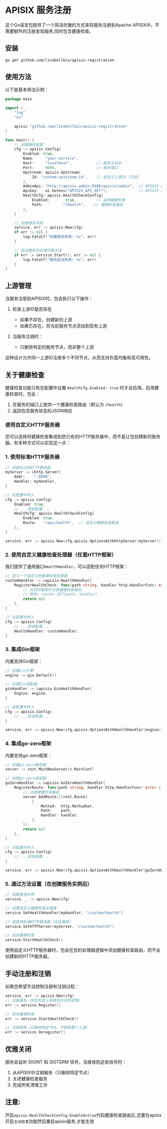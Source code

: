 # APISIX 服务注册

这个Go语言包提供了一个简洁优雅的方式来将服务注册到Apache APISIX中，不需要额外的注册发现服务,同时包含健康检查。

## 安装

```bash
go get github.com/linabellbiu/apisix-registration
```

## 使用方法

以下是基本用法示例：

```go
package main

import (
	"log"
	"os"

	apisix "github.com/linabellbiu/apisix-registration"
)

func main() {
	// 创建服务配置
	cfg := apisix.Config{
        Enabled: true,
		Name:     "your-service",
		Host:     "localhost",           // 服务主机名
		Port:     8080,                  // 服务端口
		Upstream: apisix.Upstream{
			Id: "custom-upstream-id",    // 自定义上游ID（可选）
		},
		AdminApi: "http://apisix-admin:9180/apisix/admin",  // APISIX Admin API 地址
		ApiKey:   os.Getenv("APISIX_API_KEY"),              // APISIX Admin API 密钥
		HealthCfg: apisix.HealthCheckConfig{
			Enabled:       true,         // 启用健康检查
            Path:         "/health",    // 健康检查路由
		},
	}

	// 创建服务实例
	service, err := apisix.New(cfg)
	if err != nil {
		log.Fatalf("创建服务失败: %v", err)
	}

	// 启动服务并处理优雅关闭
	if err := service.Start(); err != nil {
		log.Fatalf("服务启动失败: %v", err)
	}
}
```

## 上游管理

当服务注册到APISIX时，包会执行以下操作：

1. 检查上游ID是否存在
   - 如果不存在，创建新的上游
   - 如果已存在，将当前服务节点添加到现有上游

2. 当服务注销时：
   - 只删除特定的服务节点，而非整个上游

这种设计允许同一上游ID注册多个不同节点，从而支持负载均衡和高可用性。

## 关于健康检查

健康检查功能只有在配置中设置 `HealthCfg.Enabled: true` 时才会启用。启用健康检查时，包会：

1. 在服务的端口上提供一个健康检查路由（默认为 `/health`）
2. 返回包含服务状态的JSON响应

### 使用自定义HTTP服务器

您可以选择将健康检查集成到您已有的HTTP服务器中，而不是让包创建新的服务器。有多种方式可以实现这一点：

### 1. 使用标准HTTP服务器

```go
// 创建自己的HTTP服务器
myServer := &http.Server{
    Addr:    ":8080",
    Handler: myHandler,
}

// 在配置中传入
cfg := apisix.Config{
    Enabled: true,
    // ...其他配置...
    HealthCfg: apisix.HealthCheckConfig{
        Enabled: true,
        Route:   "/api/health",  // 自定义健康检查路径
    },
}

service, err := apisix.New(cfg,apisix.OptionsWithHttpServer(myServer))
```

### 2. 使用自定义健康检查处理器（任意HTTP框架）

我们提供了通用接口`HealthHandler`，可以适配任何HTTP框架：

```go
// 定义一个自定义的健康检查处理器
customHandler := &apisix.HealthHandler{
    RegisterHealthCheck: func(path string, handler http.HandlerFunc) error {
        // 在您的框架中注册健康检查路由
        // 例如: router.GET(path, handler)
        return nil
    },
}

// 在配置中传入
cfg := apisix.Config{
    // ...其他配置...
    HealthHandler: customHandler,
}
```

### 3. 集成Gin框架

内置支持Gin框架：

```go
// 创建Gin引擎
engine := gin.Default()

// 创建Gin适配器
ginHandler := &apisix.GinHealthHandler{
    Engine: engine,
}

// 在配置中传入
cfg := apisix.Config{
    // ...其他配置...
}

service, err := apisix.New(cfg,apisix.OptionsWithHealthHandler(engine))

```

### 4. 集成go-zero框架

内置支持go-zero框架：

```go
// 创建go-zero服务器
server := rest.MustNewServer(c.RestConf)

// 创建go-zero适配器
goZeroHandler := &apisix.GoZeroHealthHandler{
    RegisterRoute: func(path string, handler http.HandlerFunc) error {
        // 注册健康检查路由
        server.AddRoute([]rest.Route{
            {
                Method:  http.MethodGet,
                Path:    path,
                Handler: handler,
            },
        })
        return nil
    },
}

// 在配置中传入
cfg := apisix.Config{
    // ...其他配置...
}

service, err := apisix.New(cfg,apisix.OptionsWithHealthHandler(goZeroHandler))

```

### 5. 通过方法设置（在创建服务实例后）

```go
// 创建服务实例
service, _ := apisix.New(cfg)

// 设置自定义健康检查处理器
service.SetHealthHandler(myHandler, "/custom/health")

// 或使用标准HTTP服务器（向后兼容）
service.SetHTTPServer(myServer, "/custom/health")

// 启动健康检查
service.StartHealthCheck()
```

使用自定义HTTP服务器时，包会在您的处理器逻辑中添加健康检查路由，而不会创建新的HTTP服务器。

## 手动注册和注销

如果您希望手动控制注册和注销过程：

```go
service, err := apisix.New(cfg)
// 注册服务（包含检查上游是否存在的逻辑）
err := service.Register()

// 启动健康检查
err := service.StartHealthCheck()

// 注销服务（只删除特定节点，不删除整个上游）
err := service.Deregister()
```

## 优雅关闭

服务会监听 SIGINT 和 SIGTERM 信号，当接收到这些信号时：

1. 从APISIX中注销服务（只删除特定节点）
2. 关闭健康检查服务
3. 完成所有清理工作

## 注意:
开启`apisix.HealthCheckConfig.Enabled=true`代码健康检查路由后,还要在apisix开启`主动检查`功能然后重启apisix服务,才能生效